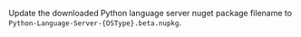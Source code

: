 Update the downloaded Python language server nuget package filename to
`Python-Language-Server-{OSType}.beta.nupkg`.

